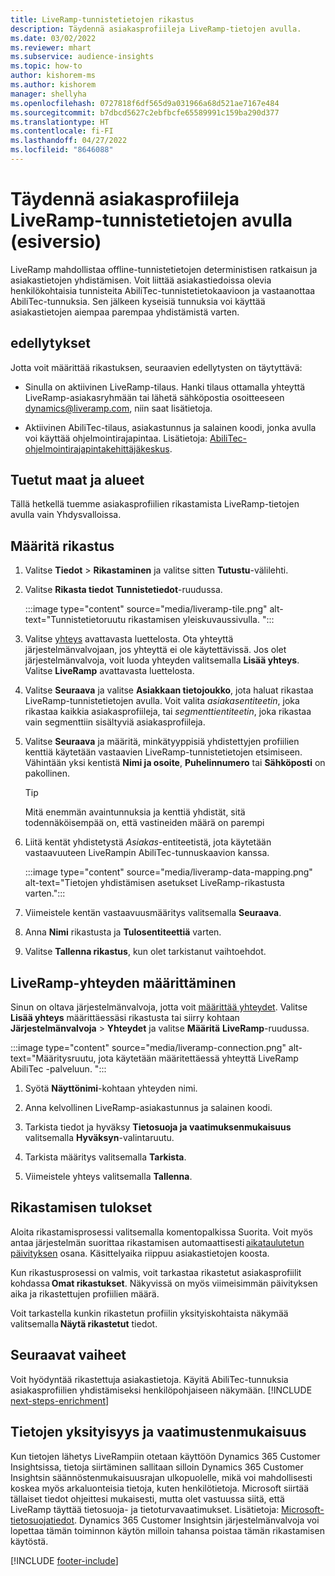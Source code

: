 ```yaml
---
title: LiveRamp-tunnistetietojen rikastus
description: Täydennä asiakasprofiileja LiveRamp-tietojen avulla.
ms.date: 03/02/2022
ms.reviewer: mhart
ms.subservice: audience-insights
ms.topic: how-to
author: kishorem-ms
ms.author: kishorem
manager: shellyha
ms.openlocfilehash: 0727818f6df565d9a031966a68d521ae7167e484
ms.sourcegitcommit: b7dbcd5627c2ebfbcfe65589991c159ba290d377
ms.translationtype: HT
ms.contentlocale: fi-FI
ms.lasthandoff: 04/27/2022
ms.locfileid: "8646088"
---
```

# <a name="enrich-customer-profiles-with-identity-data-from-liveramp-preview"></a>Täydennä asiakasprofiileja LiveRamp-tunnistetietojen avulla (esiversio) 

LiveRamp mahdollistaa offline-tunnistetietojen deterministisen ratkaisun ja asiakastietojen yhdistämisen. Voit liittää asiakastiedoissa olevia henkilökohtaisia tunnisteita AbiliTec-tunnistetietokaavioon ja vastaanottaa AbiliTec-tunnuksia. Sen jälkeen kyseisiä tunnuksia voi käyttää asiakastietojen aiempaa parempaa yhdistämistä varten. 

## <a name="prerequisites"></a>edellytykset 

Jotta voit määrittää rikastuksen, seuraavien edellytysten on täytyttävä: 

- Sinulla on aktiivinen LiveRamp-tilaus. Hanki tilaus ottamalla yhteyttä LiveRamp-asiakasryhmään tai lähetä sähköpostia osoitteeseen [dynamics@liveramp.com](mailto:dynamics@liveramp.com), niin saat lisätietoja.   

- Aktiivinen AbiliTec-tilaus, asiakastunnus ja salainen koodi, jonka avulla voi käyttää ohjelmointirajapintaa. Lisätietoja: [AbiliTec-ohjelmointirajapintakehittäjäkeskus](https://developers.liveramp.com/abilitec-api/). 

## <a name="supported-countriesregions"></a>Tuetut maat ja alueet 

Tällä hetkellä tuemme asiakasprofiilien rikastamista LiveRamp-tietojen avulla vain Yhdysvalloissa. 

## <a name="configure-the-enrichment"></a>Määritä rikastus 

1. Valitse **Tiedot** > **Rikastaminen** ja valitse sitten **Tutustu**-välilehti. 

1. Valitse **Rikasta tiedot** **Tunnistetiedot**-ruudussa. 

   :::image type="content" source="media/liveramp-tile.png" alt-text="Tunnistetietoruutu rikastamisen yleiskuvaussivulla. ":::

1. Valitse [yhteys](connections.md) avattavasta luettelosta. Ota yhteyttä järjestelmänvalvojaan, jos yhteyttä ei ole käytettävissä. Jos olet järjestelmänvalvoja, voit luoda yhteyden valitsemalla **Lisää yhteys**. Valitse **LiveRamp** avattavasta luettelosta. 

1. Valitse **Seuraava** ja valitse **Asiakkaan tietojoukko**, jota haluat rikastaa LiveRamp-tunnistetietojen avulla. Voit valita *asiakasentiteetin*, joka rikastaa kaikkia asiakasprofiileja, tai *segmenttientiteetin*, joka rikastaa vain segmenttiin sisältyviä asiakasprofiileja. 

1. Valitse **Seuraava** ja määritä, minkätyyppisiä yhdistettyjen profiilien kenttiä käytetään vastaavien LiveRamp-tunnistetietojen etsimiseen. Vähintään yksi kentistä **Nimi ja osoite**, **Puhelinnumero** tai **Sähköposti** on pakollinen. 

   > [!TIP]
   > Mitä enemmän avaintunnuksia ja kenttiä yhdistät, sitä todennäköisempää on, että vastineiden määrä on parempi 

1. Liitä kentät yhdistetystä *Asiakas*-entiteetistä, jota käytetään vastaavuuteen LiveRampin AbiliTec-tunnuskaavion kanssa. 

   :::image type="content" source="media/liveramp-data-mapping.png" alt-text="Tietojen yhdistämisen asetukset LiveRamp-rikastusta varten.":::

1. Viimeistele kentän vastaavuusmääritys valitsemalla **Seuraava**. 

1. Anna **Nimi** rikastusta ja **Tulosentiteettiä** varten. 

1. Valitse **Tallenna rikastus**, kun olet tarkistanut vaihtoehdot. 

## <a name="configure-the-connection-for-liveramp"></a>LiveRamp-yhteyden määrittäminen 

Sinun on oltava järjestelmänvalvoja, jotta voit [määrittää yhteydet](connections.md). Valitse **Lisää yhteys** määrittäessäsi rikastusta tai siirry kohtaan **Järjestelmänvalvoja** > **Yhteydet** ja valitse **Määritä** **LiveRamp**-ruudussa. 

:::image type="content" source="media/liveramp-connection.png" alt-text="Määritysruutu, jota käytetään määritettäessä yhteyttä LiveRamp AbiliTec -palveluun. ":::

1. Syötä **Näyttönimi**-kohtaan yhteyden nimi. 

1. Anna kelvollinen LiveRamp-asiakastunnus ja salainen koodi. 

1. Tarkista tiedot ja hyväksy **Tietosuoja ja vaatimuksenmukaisuus** valitsemalla **Hyväksyn**-valintaruutu. 

1. Tarkista määritys valitsemalla **Tarkista**. 

1. Viimeistele yhteys valitsemalla **Tallenna**. 

## <a name="enrichment-results"></a>Rikastamisen tulokset 

Aloita rikastamisprosessi valitsemalla komentopalkissa Suorita. Voit myös antaa järjestelmän suorittaa rikastamisen automaattisesti [aikataulutetun päivityksen](system.md#schedule-tab) osana. Käsittelyaika riippuu asiakastietojen koosta. 

Kun rikastusprosessi on valmis, voit tarkastaa rikastetut asiakasprofiilit kohdassa **Omat rikastukset**. Näkyvissä on myös viimeisimmän päivityksen aika ja rikastettujen profiilien määrä. 

Voit tarkastella kunkin rikastetun profiilin yksityiskohtaista näkymää valitsemalla **Näytä rikastetut** tiedot. 

## <a name="next-steps"></a>Seuraavat vaiheet

Voit hyödyntää rikastettuja asiakastietoja. Käyitä AbiliTec-tunnuksia asiakasprofiilien yhdistämiseksi henkilöpohjaiseen näkymään. 
[!INCLUDE [next-steps-enrichment](includes/next-steps-enrichment.md)]

## <a name="data-privacy-and-compliance"></a>Tietojen yksityisyys ja vaatimustenmukaisuus 

Kun tietojen lähetys LiveRampiin otetaan käyttöön Dynamics 365 Customer Insightsissa, tietoja siirtäminen sallitaan silloin Dynamics 365 Customer Insightsin säännöstenmukaisuusrajan ulkopuolelle, mikä voi mahdollisesti koskea myös arkaluonteisia tietoja, kuten henkilötietoja. Microsoft siirtää tällaiset tiedot ohjeittesi mukaisesti, mutta olet vastuussa siitä, että LiveRamp täyttää tietosuoja- ja tietoturvavaatimukset. Lisätietoja: [Microsoft-tietosuojatiedot](https://go.microsoft.com/fwlink/?linkid=396732). Dynamics 365 Customer Insightsin järjestelmänvalvoja voi lopettaa tämän toiminnon käytön milloin tahansa poistaa tämän rikastamisen käytöstä. 


[!INCLUDE [footer-include](includes/footer-banner.md)]
